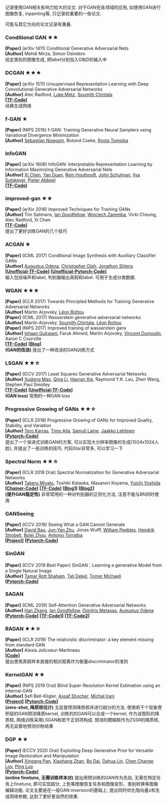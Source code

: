 记录使用GAN相关影响力较大的论文. 对于GAN在各领域的应用, 如使用GAN进行图像恢复, inpainting等, 只记录较重要的一些论文.

可能与其它方向的论文记录有重叠.


### Conditional GAN ★★
**[Paper]** (arXiv 1411) Conditional Generative Adversarial Nets <Br>
**[Author]** Mehdi Mirza, Simon Osindero  <Br>
给定类别的图像生成, 把label分别加入G和D的输入中
 
### DCGAN ★★★
**[Paper]** (arXiv 1511) Unsupervised Representation Learning with Deep Convolutional Generative Adversarial Networks <Br>
**[Author]** Alec Radford, [Luke Metz](http://lukemetz.com/), [Soumith Chintala](https://soumith.ch/)  <Br>
**[[TF-Code](https://github.com/carpedm20/DCGAN-tensorflow)]** <Br>
经典生成网络
 
### f-GAN ★
**[Paper]** (NIPS 2016) f-GAN: Training Generative Neural Samplers using Variational Divergence Minimization <Br>
**[Author]** [Sebastian Nowozin](http://nowozin.net/sebastian/), Botond Cseke, [Ryota Tomioka](http://tomioka.dk/)  <Br>
 
### InfoGAN
**[Paper]** (arXiv 1606) InfoGAN: Interpretable Representation Learning by Information Maximizing Generative Adversarial Nets <Br>
**[Author]** [Xi Chen](https://peterchen.us/), [Yan Duan](http://rockyduan.com/), [Rein Houthooft](http://rockyduan.com/), [John Schulman](http://joschu.net/), [Ilya Sutskever](http://www.cs.utoronto.ca/~ilya/), [Pieter Abbeel](https://people.eecs.berkeley.edu/~pabbeel/) <Br>
**[[TF-Code](https://github.com/openai/InfoGAN)]** <Br>
 
### improved-gan ★★
**[Paper]** (arXiv 2016) Improved Techniques for Training GANs <Br>
**[Author]** Tim Salimans, [Ian Goodfellow](https://www.iangoodfellow.com/), [Wojciech Zaremba](http://wojzaremba.com/), Vicki Cheung, Alec Radford, Xi Chen  <Br>
**[[TF-Code](https://github.com/openai/improved-gan)]** <Br>
提出了更好训练GAN的几个技巧

### ACGAN ★
**[Paper]** (ICML 2017) Conditional Image Synthesis with Auxiliary Classifier GANs <Br>
**[Author]** [Augustus Odena](http://www.augustusodena.com/), [Christopher Olah](http://colah.github.io/), [Jonathon Shlens](https://shlens.github.io/)  <Br>
 **[[Unofficial-TF-Code](https://github.com/lukedeo/keras-acgan)]** **[[Unofficial-Pytorch-Code](https://github.com/clvrai/ACGAN-PyTorch)]** <Br>
 输入包括噪声和label, 判别器输出真假和label. 可用于生成分类数据.

### WGAN ★★★
**[Paper]** (ICLR 2017) Towards Principled Methods for Training Generative Adversarial Networks <Br>
**[Author]** Martin Arjovsky, [Léon Bottou](https://leon.bottou.org/)  <Br>
**[Paper]** (ICML 2017) Wasserstein generative adversarial networks <Br>
**[Author]** Martin Arjovsky, [Soumith Chintala](https://soumith.ch/), [Léon Bottou](https://leon.bottou.org/)  <Br>
**[Paper]** (NIPS 2017) Improved training of wasserstein gans <Br>
**[Author]** [Ishaan Gulrajani](https://ishaan.io/), Faruk Ahmed, Martin Arjovsky, [Vincent Dumoulin](https://vdumoulin.github.io/), Aaron C Courville  <Br>
**[[TF-Code](https://github.com/igul222/improved_wgan_training)]** **[[Blog](https://zhuanlan.zhihu.com/p/25071913)]**<Br>
**(GAN的改进)**  提出了一种改进的GAN训练方式
 
### LSGAN ★★☆
**[Paper]** (ICCV 2017) Least Squares Generative Adversarial Networks <Br>
**[Author]** [Xudong Mao](https://xudongmao.github.io/), [Qing Li](https://www4.comp.polyu.edu.hk/~csqli/), [Haoran Xie](http://home.eduhk.hk/~hxie/), Raymond Y.K. Lau, Zhen Wang, Stephen Paul Smolley <Br>
**[[TF-Code](https://github.com/xudonmao/LSGAN)]** **[[Unofficial-TF-Code](https://github.com/GunhoChoi/LSGAN-TF)]** <Br>
**(GAN loss)**  常用的一种GAN loss
 
### Progressive Growing of GANs ★★☆
**[Paper]** (ICLR 2018) Progressive Growing of GANs for Improved Quality, Stability, and Variation <Br>
**[Author]** [Tero Karras](https://research.nvidia.com/person/tero-karras), [Timo Aila](https://research.nvidia.com/person/timo-aila), [Samuli Laine](https://users.aalto.fi/~laines9/), [Jaakko Lehtinen](https://users.aalto.fi/~lehtinj7/)   <Br>
**[[Pytorch-Code](https://github.com/tkarras/progressive_growing_of_gans)]** <Br>
提出了一个渐进式训练GAN的方案, 可以实现大分辨率图像的生成(1024x1024人脸), 并提出了一些训练的技巧. 代码Star非常多, 可以学习一下 <Br>

### Spectral Norm ★★☆
**[Paper]**  (ICLR 2018 Oral) Spectral Normalization for Generative Adversarial Networks <Br>
**[Author]** [Takeru Miyato](http://takerum.github.io/), Toshiki Kataoka, Masanori Koyama, [Yuichi Yoshida](http://research.nii.ac.jp/~yyoshida/) <Br>
**[[Chainer-Code](https://github.com/pfnet-research/sngan_projection)]** **[[TF-Code](**[[Chainer-Code](https://github.com/pfnet-research/sngan_projection)]**)]** **[[Blog1](https://christiancosgrove.com/blog/2018/01/04/spectral-normalization-explained.html)]**  **[[Blog2](http://kaizhao.net/posts/spectral-norm)]** <Br>
 **(提升GAN稳定性)** 非常常用的一种对判别器的正则化方法, 注意不能与BN同时使用

### GANSeeing 
**[Paper]**  (ICCV 2019) Seeing What a GAN Cannot Generate <Br>
**[Author]** [David Bau](https://people.csail.mit.edu/davidbau/home/), [Jun-Yan Zhu](https://www.cs.cmu.edu/~junyanz/), Jonas Wulff, [William Peebles](https://www.wpeebles.com/), [Hendrik Strobelt](http://hendrik.strobelt.com/), [Bolei Zhou](http://bzhou.ie.cuhk.edu.hk/), [Antonio Torralba](https://groups.csail.mit.edu/vision/torralbalab/) <Br>
**[[Project](https://ganseeing.csail.mit.edu/)]**  **[[Pytorch-Code](https://github.com/davidbau/ganseeing)]**  <Br>

### SinGAN 
**[Paper]**  (ICCV 2019 Best Paper) SinGAN：Learning a generative Model from a Single Natural Image <Br>
**[Author]** [Tamar Rott Shaham](https://tamarott.github.io/), [Tali Dekel](http://people.csail.mit.edu/talidekel/), [Tomer Michaeli](https://tomer.net.technion.ac.il/) <Br>
**[[Pytorch-Code](https://github.com/tamarott/SinGAN)]**  <Br>

### SAGAN
**[Paper]**  (ICML 2019) Self-Attention Generative Adversarial Networks <Br>
**[Author]** [Han Zhang](https://sites.google.com/view/hanzhang), [Ian Goodfellow](https://www.iangoodfellow.com/), [Dimitris Metaxas](https://www.cs.rutgers.edu/~dnm/), [Augustus Odena](http://www.augustusodena.com/) <Br>
**[[Pytorch-Code](https://github.com/heykeetae/Self-Attention-GAN)]**  **[[TF-Code1](https://github.com/brain-research/self-attention-gan)]** **[[TF-Code2](https://github.com/taki0112/Self-Attention-GAN-Tensorflow)]**<Br>
 
### RAGAN ★★☆
**[Paper]**  (ICLR 2019) The relativistic discriminator: a key element missing from standard GAN <Br>
**[Author]** Alexia Jolicoeur-Martineau <Br>
**[[Code](https://github.com/AlexiaJM/RelativisticGAN)]**  <Br>
提出使用真假样本直接的相对距离作为衡量discriminator的准则
  
### KernelGAN ★★
**[Paper]**  (NIPS 2019 Oral) Blind Super-Resolution Kernel Estimation using an Internal-GAN <Br>
**[Author]** Sefi Bell-Kligler, [Assaf Shocher](http://www.wisdom.weizmann.ac.il/~/assafsho/), [Michal Irani](https://www.weizmann.ac.il/math/irani/) <Br>
**[[Project](http://www.wisdom.weizmann.ac.il/~vision/kernelgan/)]** **[[Pytorch-Code](https://github.com/sefibk/KernelGAN)]**  <Br>
**(zero-shot, 降质核估计)**  无监督预测降质核并进行超分的方法. 使用若干个现象卷积层的GAN预测降质kernel, 训练的的GAN可以合成一个kernel, 作为该图形的降质核, 网络训练采用LSGAN和若干正则项构成. 预测的模糊核作为ZSSR的降质核, 再无监督地预测炒粉结果

### DGP ★★
**[Paper]** (ECCV 2020 Oral) Exploiting Deep Generative Prior for Versatile Image Restoration and Manipulation <Br>
**[Author]** [Xingang Pan](https://xingangpan.github.io/), [Xiaohang Zhan](https://xiaohangzhan.github.io/), [Bo Dai](http://daibo.info/), [Dahua Lin](http://dahua.site/), [Chen Change Loy](http://personal.ie.cuhk.edu.hk/~ccloy/), [Ping Luo](http://luoping.me/) <Br>
**[[Pytorch-Code](https://github.com/XingangPan/deep-generative-prior)]** <Br>
**(online finetune, 无需训练样本对)**  提出用预训练的GAN作为先验, 无需在特定任务上finetune, 即可实现超分, 上色等图像恢复任务和图像变形，类别转换等图像编辑功能. 论文主要是在一般GAN inversion的基础上, 提出同时优化隐向量z和生成网络参数, 达到了更好更自然的效果.


